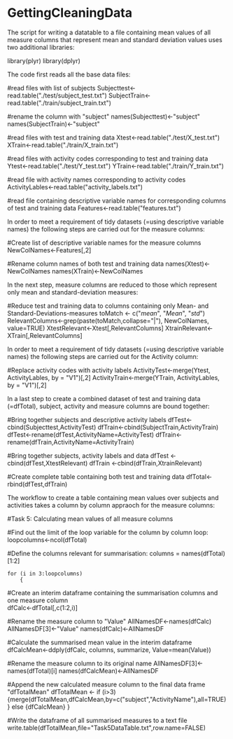 # GettingCleaningData

The script for writing a datatable to a file containing mean values of all measure columns that represent mean and standard deviation values uses two additional libraries:

library(plyr)
library(dplyr)

The code first reads all the base data files:

#read files with list of subjects
	Subjecttest<-read.table("./test/subject_test.txt")
	SubjectTrain<-read.table("./train/subject_train.txt")

#rename the column with "subject"
	names(Subjecttest)<-"subject"
	names(SubjectTrain)<-"subject"

#read files with test and training data
	Xtest<-read.table("./test/X_test.txt")
	XTrain<-read.table("./train/X_train.txt")

#read files with activity codes corresponding to test and training data
	Ytest<-read.table("./test/Y_test.txt")
	YTrain<-read.table("./train/Y_train.txt")

#read file with activity names corresponding to activity codes
	ActivityLables<-read.table("activity_labels.txt")

#read file containing descriptive variable names for corresponding columns of test and training data
	Features<-read.table("features.txt")


In order to meet a requirement of tidy datasets (=using descriptive variable names) the following steps are carried out for the measure columns:

#Create list of descriptive variable names for the measure columns
	NewColNames<-Features[,2]

#Rename column names of both test and training data
	names(Xtest)<-NewColNames
	names(XTrain)<-NewColNames


In the next step, measure columns are reduced to those which represent only mean and standard-deviation measures:

#Reduce test and training data to columns containing only Mean- and Standard-Deviations-measures
	toMatch <- c("*mean*", "*Mean*", "*std*")
	RelevantColumns<-grep(paste(toMatch,collapse="|"), NewColNames, value=TRUE)
	XtestRelevant<-Xtest[,RelevantColumns]
	XtrainRelevant<-XTrain[,RelevantColumns]


In order to meet a requirement of tidy datasets (=using descriptive variable names) the following steps are carried out for the Activity column:

#Replace activity codes with activity labels
	ActivityTest<-merge(Ytest, ActivityLables, by = "V1")[,2]
	ActivityTrain<-merge(YTrain, ActivityLables, by = "V1")[,2]


In a last step to create a combined dataset of test and training data (=dfTotal), subject, activity and measure columns are bound together:

#Bring together subjects and descriptive activity labels
	dfTest<-cbind(Subjecttest,ActivityTest)
	dfTrain<-cbind(SubjectTrain,ActivityTrain)
	dfTest<-rename(dfTest,ActivityName=ActivityTest)
	dfTrain<-rename(dfTrain,ActivityName=ActivityTrain)

#Bring together subjects, activity labels and data 
	dfTest <-cbind(dfTest,XtestRelevant)
	dfTrain <-cbind(dfTrain,XtrainRelevant)

#Create complete table containing both test and training data
	dfTotal<-rbind(dfTest,dfTrain)


The workflow to create a table containing mean values over subjects and activities takes a column by column appraoch for the measure columns:

#Task 5: Calculating mean values of all measure columns

#Find out the limit of the loop variable for the column by column loop:	
	loopcolumns<-ncol(dfTotal)

#Define the columns relevant for summarisation: 
	columns = names(dfTotal)[1:2]


	for (i in 3:loopcolumns)
  		{ 
#Create an interim dataframe containing the summarisation columns and one measure column	 
	 	 dfCalc<-dfTotal[,c(1:2,i)]
    
#Rename the measure column to "Value"
	 	 AllNamesDF<-names(dfCalc)
	 	 AllNamesDF[3]<-"Value"
		 names(dfCalc)<-AllNamesDF

#Calculate the summarised mean value in the interim dataframe
    		 dfCalcMean<-ddply(dfCalc, columns, summarize, Value=mean(Value))
    
#Rename the measure column to its original name
		 AllNamesDF[3]<-names(dfTotal)[i]
    		 names(dfCalcMean)<-AllNamesDF
    
#Append the new calculated measure column to the final data frame "dfTotalMean"
		 dfTotalMean <- if (i>3) {merge(dfTotalMean,dfCalcMean,by=c("subject","ActivityName"),all=TRUE)} else {dfCalcMean}
    		}

#Write the dataframe of all summarised measures to a text file
	write.table(dfTotalMean,file="Task5DataTable.txt",row.name=FALSE)
